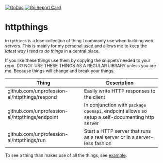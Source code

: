 [![GoDoc](https://godoc.org/github.com/unprofession-al/httpthings?status.svg)](https://godoc.org/github.com/unprofession-al/httpthings)
[![Go Report Card](https://goreportcard.com/badge/github.com/unprofession-al/httpthings)](https://goreportcard.com/report/github.com/unprofession-al/httpthings)

# httpthings

`httpthings` is a lose collection of thing I commonly use when building web servers. This is
mainly for my personal used and allows me to keep the _latest way I tend to do things_ in
a central place. 

If you like these things use them by copying the snippets needed to your repo. DO NOT USE
THESE THINGS AS A REGULAR LIBRARY unless you are me. Because things will change and break
your things.

| Thing                                          | Description                                                                                    |
| ---                                            | ---                                                                                            |
| github.com/unprofession-al/httpthings/respond  | Easily write HTTP responses to the client                                                      | 
| github.com/unprofession-al/httpthings/endpoint | In conjunction with `package openapi`, endpoint allows so setup a self-documenting http server | 
| github.com/unprofession-al/httpthings/run      | Start a HTTP server that runs as a real server or in a server-less fashion                     |

To see a thing than makes use of all the things, see [example](https://github.com/unprofession-al/httpthings/tree/master/example).

